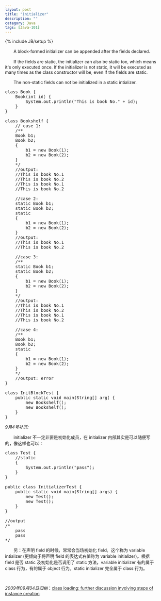 ```yaml
---
layout: post
title: "initializer"
description: ""
category: Java
tags: [Java-101]
---
```

{% include JB/setup %}

　　A block-formed initializer can be appended after the fields declared.  

　　If the fields are static, the initializer can also be static too, which means it's only executed once. If the initializer is not static, it will be executed as many times as the class constructor will be, even if the fields are static.  

　　The non-static fields can not be initialized in a static intializer.

<pre class="prettyprint linenums">
class Book {     
    Book(int id) {     
        System.out.println("This is book No." + id);     
    }     
}     
    
class Bookshelf {     
    // case 1:     
    /**   
    Book b1;   
    Book b2;    
    {   
        b1 = new Book(1);   
        b2 = new Book(2);   
    }   
    */    
    //output:     
    //This is book No.1     
    //This is book No.2     
    //This is book No.1     
    //This is book No.2     
    
    //case 2:     
    static Book b1;     
    static Book b2;     
    static      
    {     
        b1 = new Book(1);     
        b2 = new Book(2);     
    }     
    //output:     
    //This is book No.1     
    //This is book No.2     
    
    //case 3:     
    /**   
    static Book b1;   
    static Book b2;   
    {   
        b1 = new Book(1);   
        b2 = new Book(2);   
    }   
    */    
    //output:     
    //This is book No.1     
    //This is book No.2     
    //This is book No.1     
    //This is book No.2     
    
    //case 4:     
    /**   
    Book b1;   
    Book b2;   
    static    
    {   
        b1 = new Book(1);   
        b2 = new Book(2);   
    }   
    */    
    //output: error     
}     
    
class InitBlockTest {     
    public static void main(String[] arg) {     
        new Bookshelf();     
        new Bookshelf();     
    }     
}
</pre>

_9月4号补充:_   

　　initializer 不一定非要是初始化成员，在 initializer 内部其实是可以随便写的，像这样也可以：

<pre class="prettyprint linenums">
class Test {  
	//static  
	{  
		System.out.println("pass");  
	}  
}  
  
public class InitializerTest {  
	public static void main(String[] args) {  
		new Test();  
		new Test();  
	}  
}  
  
//output  
/* 
	pass 
	pass 
*/ 
</pre>

　　另：在声明 field 的时候，常常会当场初始化 field，这个称为 variable intializer (更倾向于将声明 field 的表达式右值称为 variable initializer)。根据 field 是否 static 及初始化是否调用了 static 方法，variable initializer 有的属于 class 行为，有的属于 object 行为。static initializer 完全属于 class 行为。

<br/> 

_2009年09月04日归纳_：[class loading: further discussion involving steps of instance creation](/java/2009/09/04/class-loading-further-discussion-involving-steps-of-instance-creation/)